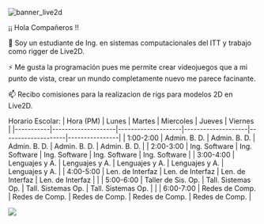 ![banner_live2d](https://user-images.githubusercontent.com/99364594/153329784-3a84033b-bb35-4d9c-b19e-950ab47aae02.jpg)

¡¡ Hola Compañeros !!

📲 Soy un estudiante de Ing. en sistemas computacionales del ITT y trabajo como rigger de Live2D.

⚡ Me gusta la programación pues me permite crear videojuegos que a mi punto de vista, crear un mundo completamente nuevo me parece facinante.

📫 Recibo comisiones para la realizacion de rigs para modelos 2D en Live2D.

Horario Escolar:
| Hora (PM) | Lunes              | Martes             | Miercoles          | Jueves             | Viernes        |
|-----------|--------------------|--------------------|--------------------|--------------------|----------------|
| 1:00-2:00 | Admin. B. D.       | Admin. B. D.       | Admin. B. D.       | Admin. B. D.       | Admin. B. D.   |
| 2:00-3:00 | Ing. Software      | Ing. Software      | Ing. Software      | Ing. Software      | Ing. Software  |
| 3:00-4:00 | Lenguajes y A.     | Lenguajes y A.     | Lenguajes y A.     | Lenguajes y A.     | Lenguajes y A. |
| 4:00-5:00 | Len. de Interfaz   | Len. de Interfaz   | Len. de Interfaz   | Len. de Interfaz   |                |
| 5:00-6:00 | Taller de Sis. Op. | Tall. Sistemas Op. | Tall. Sistemas Op. | Tall. Sistemas Op. |                |
| 6:00-7:00 | Redes de Comp.     | Redes de Comp.     | Redes de Comp.     | Redes de Comp.     | Redes de Comp. |

![](https://cdn.netprotections.com/common/img/logo/company/live2d/live2d_500_180.png)
